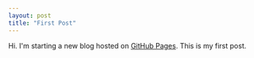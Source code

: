 ```yaml
---
layout: post
title: "First Post"
---
```


Hi. I'm starting a new blog hosted on [GitHub Pages](http://pages.github.com).
This is my first post.
